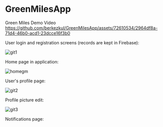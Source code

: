# GreenMilesApp

Green Miles Demo Video
https://github.com/berkezkul/GreenMilesApp/assets/72610534/2964df8a-71d4-46b0-acd1-23dcce16f3b0

User login and registration screens (records are kept in Firebase):

![git1](https://github.com/berkezkul/GreenMilesApp/assets/72610534/a3542226-f0ca-4639-97a1-e49d57f3ff82)

Home page in application:

![homegm](https://github.com/berkezkul/GreenMilesApp/assets/72610534/1be6356b-019a-43ab-9efb-c4fe547ca3d8)

User's profile page:

![git2](https://github.com/berkezkul/GreenMilesApp/assets/72610534/1ebaead1-5b05-427e-8e94-3714bf90960c)

Profile picture edit:

![git3](https://github.com/berkezkul/GreenMilesApp/assets/72610534/a9b94514-8f85-4e90-896d-2dd8bbd75b1a)

Notifications page:






